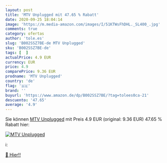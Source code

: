 ```yaml
---
layout: post
title: 'MTV Unplugged mit 47.65 % Rabatt'
date: 2020-09-25 18:04:14
image: 'https://m.media-amazon.com/images/I/51KTWsFhDHL._SL400_.jpg'
comments: true
category: ofertas
author: 'tole.es'
slug: 'B002SSZ7BE-de MTV Unplugged'
sku: 'B002SSZ7BE-de'
tags: [  ]
actualPrice: 4.9 EUR
currency: EUR
price: 4.9
comparePrice: 9.36 EUR
prodname: 'MTV Unplugged'
country: 'de'
flag: '🇩🇪'
brand: ''
buyurl: 'https://www.amazon.de/dp/B002SSZ7BE/?tag=tolees0ca-21'
descuento: '47.65'
average: '4.9'
---
```


Sie können [MTV Unplugged](https://www.amazon.de/dp/B002SSZ7BE/?tag=tolees0ca-21) mit Preis 4.9 EUR (original: 9.36 EUR) 47.65 % Rabatt hier:

[![MTV Unplugged](https://m.media-amazon.com/images/I/51KTWsFhDHL._SL400_.jpg)](https://www.amazon.de/dp/B002SSZ7BE/?tag=tolees0ca-21)

ℹ️:


[🛒 Hier!!](https://www.amazon.de/dp/B002SSZ7BE/?tag=tolees0ca-21)
